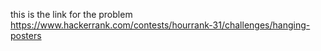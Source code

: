 this is the link for the problem 
https://www.hackerrank.com/contests/hourrank-31/challenges/hanging-posters